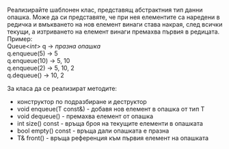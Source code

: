 Реализирайте шаблонен клас, представящ абстрактния тип данни опашка. Може да си представяте, че при нея елементите са наредени в редичка и вмъкването на нов елемент винаги става накрая, след всички текущи, а изтриването на елемент винаги премахва първия в редицата. Пример:  
  Queue<*int*> q     ->  *празна опашка*  
  q.enqueue(5)     ->  5  
  q.enqueue(10)    ->  5, 10  
  q.enqueue(2)     ->  5, 10, 2  
  q.dequeue()      ->  10, 2

За класа да се реализират методите:
  - конструктор по подразбиране и деструктор
  - void enqueue(T const&) - добавя нов елемент в опашка от тип T
  - void dequeue() - премахва елемент от опашка
  - int size() const - връща броя на текущите елементи в опашката
  - bool empty() const - връща дали опашката е празна
  - Т& front() - връща референция към първия елемент на опашката
